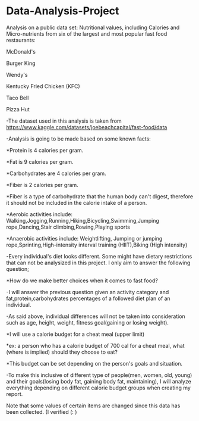 # Data-Analysis-Project
Analysis on a public data set: 
Nutritional values, including Calories and Micro-nutrients from six of the largest and most popular fast food restaurants:

McDonald's

Burger King

Wendy's

Kentucky Fried Chicken (KFC)

Taco Bell

Pizza Hut

-The dataset used in this analysis is taken from 
https://www.kaggle.com/datasets/joebeachcapital/fast-food/data



-Analysis is going to be made based on some known facts:

  *Protein is 4 calories per gram.

  *Fat is 9 calories per gram.

  *Carbohydrates are 4 calories per gram.

  *Fiber is 2 calories per gram.

  *Fiber is a type of carbohydrate that the human body can't digest, therefore it should not be included in the calorie intake of a person. 

  *Aerobic activities include: Walking,Jogging,Running,Hiking,Bicycling,Swimming,Jumping rope,Dancing,Stair climbing,Rowing,Playing sports

  *Anaerobic activities include: Weightlifting, Jumping or jumping rope,Sprinting,High-intensity interval training (HIIT),Biking (High intensity)



-Every individual's diet looks different. Some might have dietary restrictions that can not be analysized in this project. I only aim to answer the following question; 

  *How do we make better choices when it comes to fast food?



-I will answer the previous question given an activity category and fat,protein,carbohydrates percentages of a followed diet plan of an individual. 



-As said above, individual differences will not be taken into consideration such as age, height, weight, fitness goal(gaining or losing weight). 

  *I will use a calorie budget for a cheat meal (upper limit)

  *ex: a person who has a calorie budget of 700 cal for a cheat meal, what (where is implied) should they choose to eat?

  *This budget can be set depending on the person's goals and situation.



-To make this inclusive of different type of people(men, women, old, young) and their goals(losing body fat, gaining body fat, maintaining), I will analyze everything depending on different calorie budget groups when creating my report. 


Note that some values of certain items are changed since this data has been collected. (I verified (: )
